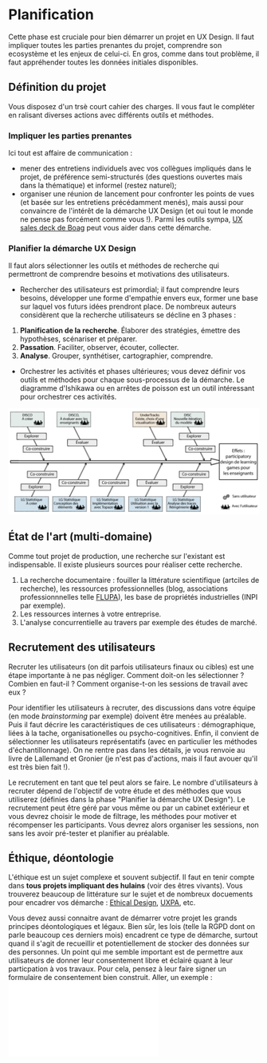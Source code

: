 # Planification
Cette phase est cruciale pour bien démarrer un projet en UX Design. Il faut impliquer toutes les parties prenantes du projet, comprendre son ecosystème et les enjeux de celui-ci. En gros, comme dans tout problème, il faut appréhender toutes les données initiales disponibles. 

## Définition du projet
Vous disposez d'un trsè court cahier des charges. Il vous faut le compléter en ralisant diverses actions avec différents outils et méthodes.

### Impliquer les parties prenantes
Ici tout est affaire de communication :
* mener des entretiens individuels avec vos collègues impliqués dans le projet, de préférence semi-structurés (des questions ouvertes mais dans la thématique) et informel (restez naturel);
* organiser une réunion de lancement pour confronter les points de vues (et basée sur les entretiens précédamment menés), mais aussi pour convaincre de l'intérêt de la démarche UX Design (et oui tout le monde ne pense pas forcément comme vous !). Parmi les outils sympa, [UX sales deck de Boag](https://boagworld.com/ux-culture-cards) peut vous aider dans cette démarche.

### Planifier la démarche UX Design
Il faut alors sélectionner les outils et méthodes de recherche qui permettront de comprendre besoins et motivations des utilisateurs.
* Rechercher des utilisateurs est primordial; il faut comprendre leurs besoins, développer une forme d'empathie envers eux, former une base sur laquel vos futurs idées prendront place. De nombreux auteurs considèrent que la recherche utilisateurs se décline en 3 phases :
1. **Planification de la recherche**. Élaborer des stratégies, émettre des hypothèses, scénariser et préparer.
2. **Passation**. Faciliter, observer, écouter, collecter.
3. **Analyse**. Grouper, synthétiser, cartographier, comprendre.
* Orchestrer les activités et phases ultérieures; vous devez définir vos outils et méthodes pour chaque sous-processus de la démarche. Le diagramme d'Ishikawa ou en arrêtes de poisson est un outil intéressant pour orchestrer ces activités.

![Diagramme d'Ishikawa](resources/orchestrationDISCOStats.png)

## État de l'art (multi-domaine)
Comme tout projet de production, une recherche sur l'existant est indispensable. Il existe plusieurs sources pour réaliser cette recherche.
1. La recherche documentaire : fouiller la littérature scientifique (artciles de recherche), les ressources professionnelles (blog, associations professionnnelles telle [FLUPA](http://flupa.eu)), les base de propriétés industrielles (INPI par exemple).
2. Les ressources internes à votre entreprise.
3. L'analyse concurrentielle au travers par exemple des études de marché.

## Recrutement des utilisateurs
Recruter les utilisateurs (on dit parfois utilisateurs finaux ou cibles) est une étape importante à ne pas négliger. Comment doit-on les sélectionner ? Combien en faut-il ? Comment organise-t-on les sessions de travail avec eux ?

Pour identifier les utilisateurs à recruter, des discussions dans votre équipe (en mode *brainstorming* par exemple) doivent être menées au préalable. Puis il faut décrire les caractéristiques de ces utilisateurs : démographique, liées à la tache, organisationelles ou psycho-cognitives. Enfin, il convient de sélectionner les utilisateurs représentatifs (avec en particulier les méthodes d'échantillonnage). On ne rentre pas dans les détails, je vous renvoie au livre de Lallemand et Gronier (je n'est pas d'actions, mais il faut avouer qu'il est très bien fait !).

Le recrutement en tant que tel peut alors se faire. Le nombre d'utilisateurs à recruter dépend de l'objectif de votre étude et des méthodes que vous utiliserez (définies dans la phase "Planifier la démarche UX Design"). Le recrutement peut être géré par vous même ou par un cabinet extérieur et vous devrez choisir le mode de filtrage, les méthodes pour motiver et récompenser les participants. Vous devrez alors organiser les sessions, non sans les avoir pré-tester et planifier au préalable. 

## Éthique, déontologie
L'éthique est un sujet complexe et souvent subjectif. Il faut en tenir compte dans **tous projets impliquant des hulains** (voir des êtres vivants). Vous trouverez beaucoup de littérature sur le sujet et de nombreux docuements pour encadrer vos démarche : [Ethical Design](https://2017.ind.ie/ethical-design/), [UXPA](https://uxpa.org/), etc.

Vous devez aussi connaitre avant de démarrer votre projet les grands principes déontologiques et légaux. Bien sûr, les lois (telle la RGPD dont on parle beaucoup ces derniers mois) encadrent ce type de démarche, surtout quand il s'agit de recueillir et potentiellement de stocker des données sur des personnes. Un point qui me semble important est de permettre aux utilisateurs de donner leur consentement libre et éclairé quant à leur particpation à vos travaux. Pour cela, pensez à leur faire signer un formulaire de consentement bien construit. Aller, un exemple :
![Notice de consentement pour le projet de recherche APACHES](resources/120191108_consentement_notice.pdf)